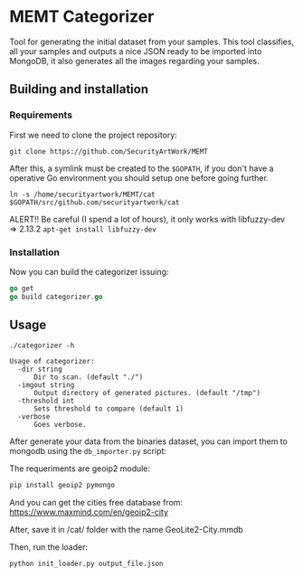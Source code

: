 # MEMT Categorizer

Tool for generating the initial dataset from your samples. This tool classifies, all your samples and outputs a nice JSON ready to be imported into MongoDB, it also generates all the images regarding your samples.

## Building and installation

### Requirements

First we need to clone the project repository:

`git clone https://github.com/SecurityArtWork/MEMT`

After this, a symlink must be created to the `$GOPATH`, if you don't have a operative Go environment you should setup one before going further.

`ln -s /home/securityartwork/MEMT/cat $GOPATH/src/github.com/securityartwork/cat`

ALERT!! Be careful (I spend a lot of hours), it only works with libfuzzy-dev => 2.13.2
`apt-get install libfuzzy-dev`

### Installation

Now you can build the categorizer issuing:


```go
go get
go build categorizer.go
```

## Usage

```
./categorizer -h

Usage of categorizer:
  -dir string
      Dir to scan. (default "./")
  -imgout string
      Output directory of generated pictures. (default "/tmp")
  -threshold int
      Sets threshold to compare (default 1)
  -verbose
      Goes verbose.
```

After generate your data from the binaries dataset, you can import them to mongodb using the `db_importer.py` script:

The requeriments are geoip2 module:
```sh
pip install geoip2 pymongo
```
And you can get the cities free database from: https://www.maxmind.com/en/geoip2-city

After, save it in /cat/ folder with the name GeoLite2-City.mmdb

Then, run the loader:
```
python init_loader.py output_file.json
```
